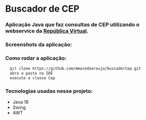 # Buscador de CEP

### Aplicação Java que faz consultas de CEP utilizando o webservice da <a href="https://www.republicavirtual.com.br/">República Virtual</a>.

### Screenshots da aplicação:


### Como rodar a aplicação:

```bash
  git clone https://github.com/mmacedoaraujo/buscadorCep.git
  abra a pasta na IDE
  execute a classe Cep
```

### Tecnologias usadas nesse projeto:
* Java 18
* Swing
* AWT

